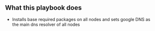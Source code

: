 ## What this playbook does
* Installs base required packages on all nodes and sets google DNS as the main dns resolver of all nodes

